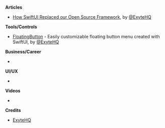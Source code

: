 
**Articles**

* [How SwiftUI Replaced our Open Source Framework](https://exyte.com/blog/swiftui-and-our-open-source-framework?utm_source=ios_goodies&utm_medium=referral&utm_campaign=website_blog), by [@ExyteHQ](https://twitter.com/ExyteHQ)

**Tools/Controls**

* [FloatingButton](https://github.com/exyte/FloatingButton) - Easily customizable floating button menu created with SwiftUI, by [@ExyteHQ](https://twitter.com/ExyteHQ)

**Business/Career**

* 

**UI/UX**

* 

**Videos**

* 

**Credits**

* [ExyteHQ](https://github.com/exyte)

